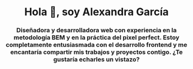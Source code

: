 <h1 align="center">Hola 👋, soy Alexandra García</h1>
<h3 align="center">Diseñadora y desarrolladora web con experiencia en la metodología BEM y en la práctica del pixel perfect. Estoy completamente entusiasmada con el desarrollo frontend y me encantaría compartir mis trabajos y proyectos contigo. ¿Te gustaría echarles un vistazo?</h3>
